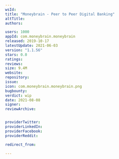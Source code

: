 ```yaml
---
wsId: 
title: "Moneybrain - Peer to Peer Digital Banking"
altTitle: 
authors:

users: 1000
appId: com.moneybrain.moneybrain
released: 2019-10-17
latestUpdate: 2021-06-03
version: "1.1.56"
stars: 0.0
ratings: 
reviews: 
size: 9.4M
website: 
repository: 
issue: 
icon: com.moneybrain.moneybrain.png
bugbounty: 
verdict: wip
date: 2021-08-08
signer: 
reviewArchive:


providerTwitter: 
providerLinkedIn: 
providerFacebook: 
providerReddit: 

redirect_from:

---
```



